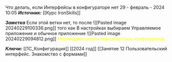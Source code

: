 
Что делать, если  Интерфейсы в конфигураторе нет
 29 - февраль - 2024  10:05 
***Источник:***  [[Курс IronSkills]] 

***Заметка*** 
Если этой ветки нет, то после 
![[Pasted image 20240229100336.png]]
 того как 
 В настройках выбираем
Управляемое приложение и обычное приложение
![[Pasted image 20240229094812.png]]
<span style="color: Yellow">Необходимо всего перезапустить конфигуратор</span>

***Ключи:*** [[1С_Конфигурация]] [[2024 год]]  [[Занятие 12 Пользовательский интерфейс. Знакомство с формами]]

